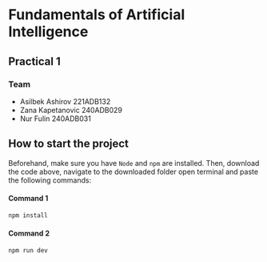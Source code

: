 # Fundamentals of Artificial Intelligence
## Practical 1

### Team
- Asilbek Ashirov 221ADB132
- Zana Kapetanovic 240ADB029
- Nur Fulin 240ADB031

## How to start the project
Beforehand, make sure you have `Node` and `npm` are installed. Then, download the code above, navigate to the downloaded folder open terminal and paste the following commands:

#### Command 1
```bash
npm install
```
#### Command 2

```bash
npm run dev
```